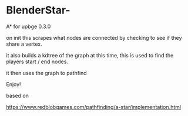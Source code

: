 # BlenderStar-
A* for upbge 0.3.0

on init this scrapes what nodes are connected by checking to see if they share a vertex.

it also builds a kdtree of the graph at this time,
this is used to find the players start / end nodes.


it then uses the graph to pathfind

Enjoy!

based on 

https://www.redblobgames.com/pathfinding/a-star/implementation.html

